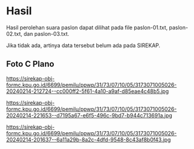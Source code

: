 # Hasil

Hasil perolehan suara paslon dapat dilihat pada file paslon-01.txt, paslon-02.txt, dan paslon-03.txt.

Jika tidak ada, artinya data tersebut belum ada pada SIREKAP.

## Foto C Plano

https://sirekap-obj-formc.kpu.go.id/6699/pemilu/ppwp/31/73/07/10/05/3173071005026-20240214-212724--cc000ff2-5f61-4a10-a9af-d85eae4c48b5.jpg

https://sirekap-obj-formc.kpu.go.id/6699/pemilu/ppwp/31/73/07/10/05/3173071005026-20240214-221653--d7195a67-e6f5-496c-9bd7-b944c713691a.jpg

https://sirekap-obj-formc.kpu.go.id/6699/pemilu/ppwp/31/73/07/10/05/3173071005026-20240214-201637--6a11a29b-8a2c-4dfd-9548-8c43af8b0f43.jpg
